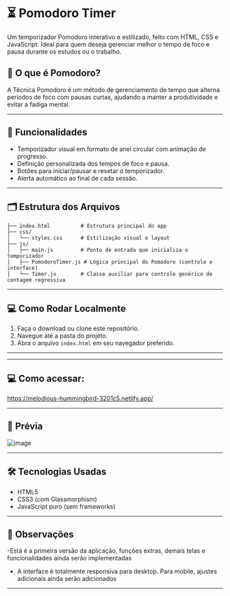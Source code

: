 


# ⏳ Pomodoro Timer

Um temporizador Pomodoro interativo e estilizado, feito com HTML, CSS e JavaScript. Ideal para quem deseja gerenciar melhor o tempo de foco e pausa durante os estudos ou o trabalho.

## 🧠 O que é Pomodoro?

A Técnica Pomodoro é um método de gerenciamento de tempo que alterna períodos de foco com pausas curtas, ajudando a manter a produtividade e evitar a fadiga mental.

---

## 🚀 Funcionalidades

- Temporizador visual em formato de anel circular com animação de progresso.
- Definição personalizada dos tempos de foco e pausa.
- Botões para iniciar/pausar e resetar o temporizador.
- Alerta automático ao final de cada sessão.

---

## 🗂 Estrutura dos Arquivos

```
├── index.html          # Estrutura principal do app
├── css/
│   └── styles.css      # Estilização visual e layout
├── js/
│   ├── main.js         # Ponto de entrada que inicializa o temporizador
│   ├── PomodoroTimer.js # Lógica principal do Pomodoro (controle e interface)
│   └── Timer.js        # Classe auxiliar para controle genérico de contagem regressiva
```

---

## 💻 Como Rodar Localmente

1. Faça o download ou clone este repositório.
2. Navegue até a pasta do projeto.
3. Abra o arquivo `index.html` em seu navegador preferido.

---

---

## 💻 Como acessar:

https://melodious-hummingbird-3201c5.netlify.app/

---

## 📸 Prévia

![image](https://github.com/user-attachments/assets/2612f3f2-5d8c-4689-adc1-914f92056877)


---

## 🛠 Tecnologias Usadas

- HTML5
- CSS3 (com Glassmorphism)
- JavaScript puro (sem frameworks)

---

## 📌 Observações

-Está é a primeira versão da aplicação, funções extras, demais telas e funcionalidades ainda serão implementadas
- A interface é totalmente responsiva para desktop. Para mobile, ajustes adicionais ainda serão adicionados

---
